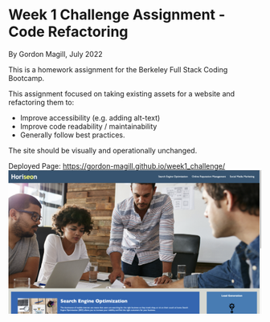 # Week 1 Challenge Assignment - Code Refactoring
By Gordon Magill, July 2022

This is a homework assignment for the Berkeley Full Stack Coding Bootcamp.

This assignment focused on taking existing assets for a website and refactoring them to:
 - Improve accessibility (e.g. adding alt-text)
 - Improve code readability / maintainability
 - Generally follow best practices.

The site should be visually and operationally unchanged.

Deployed Page: https://gordon-magill.github.io/week1_challenge/
![Deployed page](./assets/images/week1_deployed_page.png)

